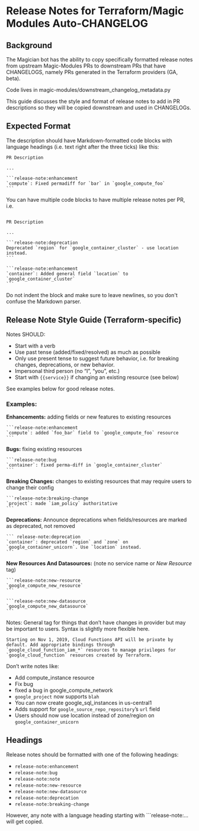 # Release Notes for Terraform/Magic Modules Auto-CHANGELOG

## Background

The Magician bot has the ability to copy specifically formatted release notes
from upstream Magic-Modules PRs to downstream PRs that have CHANGELOGS, namely
PRs generated in the Terraform providers (GA, beta).

Code lives in magic-modules/downstream_changelog_metadata.py

This guide discusses the style and format of release notes to add
in PR descriptions so they will be copied downstream and used
in CHANGELOGs.

## Expected Format

The description should have Markdown-formatted code blocks with language
headings (i.e. text right after the three ticks) like this:

~~~
PR Description

...

```release-note:enhancement
`compute`: Fixed permadiff for `bar` in `google_compute_foo`
```
~~~

You can have multiple code blocks to have multiple release notes per PR, i.e.

~~~

PR Description

...

```release-note:deprecation
Deprecated `region` for `google_container_cluster` - use location instead.
```

```release-note:enhancement
`container`: Added general field `location` to `google_container_cluster`
```
~~~


Do not indent the block and make sure to leave newlines, so you don't confuse
the Markdown parser.


## Release Note Style Guide (Terraform-specific)

Notes SHOULD:
- Start with a verb
- Use past tense (added/fixed/resolved) as much as possible
- Only use present tense to suggest future behavior, i.e. for breaking
  changes, deprecations, or new behavior.
- Impersonal third person (no “I”, “you”, etc.)
- Start with `{{service}}` if changing an existing resource (see below)

See examples below for good release notes.

### Examples:

**Enhancements:** adding fields or new features to existing resources

~~~
```release-note:enhancement
`compute`: added `foo_bar` field to `google_compute_foo` resource
```
~~~
**Bugs:** fixing existing resources

~~~
```release-note:bug
`container`: fixed perma-diff in `google_container_cluster`
```
~~~

**Breaking Changes:** changes to existing resources that may require users to change their config

~~~
```release-note:breaking-change
`project`: made `iam_policy` authoritative
```
~~~

**Deprecations:** Announce deprecations when fields/resources are marked as deprecated, not removed

~~~
``` release-note:deprecation
`container`: deprecated `region` and `zone` on `google_container_unicorn`. Use `location` instead.
```
~~~

**New Resources And Datasources:**
(note no service name or *New Resource* tag)

~~~
```release-note:new-resource
`google_compute_new_resource`
```
~~~

~~~
```release-note:new-datasource
`google_compute_new_datasource`
```
~~~

Notes: General tag for things that don’t have changes in provider but may be important to users. Syntax is slightly more flexible here. 

```release-note:note
Starting on Nov 1, 2019, Cloud Functions API will be private by default. Add appropriate bindings through `google_cloud_function_iam_*` resources to manage privileges for `google_cloud_function` resources created by Terraform.
```

Don’t write notes like:
- Add compute_instance resource
- Fix bug
- fixed a bug in google_compute_network
- `google_project` now supports `blah`
- You can now create google_sql_instances in us-central1
- Adds support for `google_source_repo_repository`’s `url` field
- Users should now use location instead of zone/region on `google_container_unicorn`

## Headings

Release notes should be formatted with one of the following headings:
- `release-note:enhancement`
- `release-note:bug`
- `release-note:note`
- `release-note:new-resource`
- `release-note:new-datasource`
- `release-note:deprecation`
- `release-note:breaking-change`

However, any note with a language heading starting with ```release-note:... will get copied.
